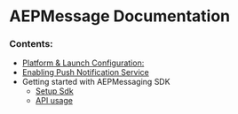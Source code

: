 #  AEPMessage Documentation

### Contents:

* [Platform & Launch Configuration:](./PlatformAndLaunchConfiguration.md)
* [Enabling Push Notification Service](./EnablingPushNotificationService.md)
* Getting started with AEPMessaging SDK
    * [Setup Sdk](./SetupSDK.md)
    * [API usage](./APIUsage.md)


